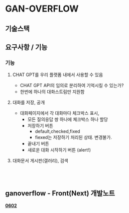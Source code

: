 # GAN-OVERFLOW


## 기술스택

## 요구사항 / 기능

### 기능
1. CHAT GPT를 우리 플랫폼 내에서 사용할 수 있음
	- CHAT GPT API의 임의로 분리하여 기억시킬 수 있는가?
	- 한번에 하나의 대화스트림만 지원함

2. 대화를 저장, 공개
	- 대화페이지에서 각 대화마다 체크박스 표시,
		- 모든 질의응답 쌍 하나에 체크박스 하나 할당
		- 저장하기 버튼
    		- default,checked,fixed
    		- fiexed는 저장하기 처리된 상태. 변경불가.
		- 끝내기 버튼
		- 새로운 대화 시작하기 버튼 (alert!)
		
3. 대화문서 게시판(갤러리), 검색

<br><br>

## ganoverflow - Front(Next) 개발노트

[**0602**]()